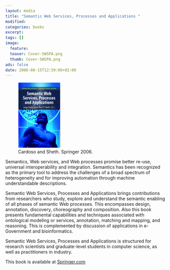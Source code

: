```yaml
---
layout: media
title: "Semantic Web Services, Processes and Applications "
modified:
categories: books
excerpt:
tags: []
image:
  feature:
  teaser: Cover-SWSPA.png
  thumb: Cover-SWSPA.png
ads: false
date: 2006-08-15T12:59:09+02:00
---
```


<figure>
	<img src="/images/Cover-SWSPA.png">
	<figcaption>Cardoso and Sheth. Springer 2006.</figcaption>
</figure>



Semantics, Web services, and Web processes promise better re-use, universal interoperability and integration. Semantics has been recognized as the primary tool to address the challenges of a broad spectrum of heterogeneity and for improving automation through machine understandable descriptions.

Semantic Web Services, Processes and Applications brings contributions from researchers who study, explore and understand the semantic enabling of all phases of semantic Web processes. This encompasses design, annotation, discovery, choreography and composition. Also this book presents fundamental capabilities and techniques associated with ontological modeling or services, annotation, matching and mapping, and reasoning. This is complemented by discussion of applications in e-Government and bioinformatics.

Semantic Web Services, Processes and Applications is structured for research scientists and graduate-level students in computer science, as well as practitioners in industry.

This book is available at [Springer.com](http://www.springer.com/computer/communication+networks/book/978-0-387-30239-3 "Title")
